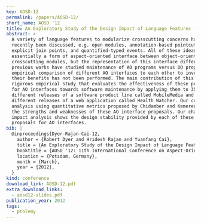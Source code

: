 ```yaml
---
key: AOSD-12
permalink: /papers/AOSD-12/
short_name: AOSD '12
title: An Exploratory Study of the Design Impact of Language Features for Aspect-oriented Interfaces
abstract: >
  A variety of language features to modularize crosscutting concerns have
  recently been discussed, e.g. open modules, annotation-based pointcuts,
  explicit join points, and quantified-typed events. All of these ideas are
  essentially a form of aspect-oriented interface between object-oriented and
  crosscutting modules, but the representation of this interface differs. While
  previous works have studied maintenance of AO programs versus OO programs, an
  empirical comparison of different AO interfaces to each other to investigate
  their benefits has not been performed. The main contribution of this work is a
  rigorous empirical study that evaluates the effectiveness of these proposals
  for AO interfaces towards software maintenance by applying them to 35
  different releases of a software product line called MobileMedia and 50
  different releases of a web application called Health Watcher. Our comparative
  analysis using quantitative metrics proposed by Chidamber and Kemerer shows
  the strengths and weaknesses of these AO interface proposals. Our change
  impact analysis shows the design stability provided by each of these recent
  proposals for AO interfaces.
bib: |
  @inproceedings{Dyer-Rajan-Cai-12,
    author = {Robert Dyer and Hridesh Rajan and Yuanfang Cai},
    title = {An Exploratory Study of the Design Impact of Language Features for Aspect-oriented Interfaces},
    booktitle = {AOSD '12: 11th International Conference on Aspect-Oriented Software Development},
    location = {Potsdam, Germany},
    month = {March},
    year = {2012},
  }
kind: conference
download_link: AOSD-12.pdf
extra_download_links:
  - aosd12-slides.pdf
publication_year: 2012
tags:
  - ptolemy
---
```

